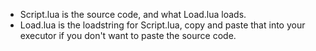 * Script.lua is the source code, and what Load.lua loads.
* Load.lua is the loadstring for Script.lua, copy and paste that into your executor if you don't want to paste the source code.
